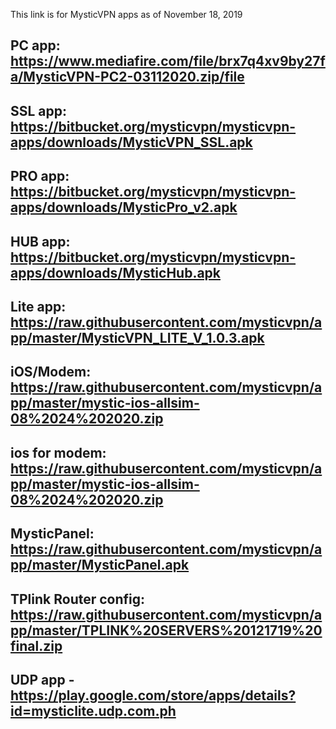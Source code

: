This link is for MysticVPN apps as of November 18, 2019

PC app: https://www.mediafire.com/file/brx7q4xv9by27fa/MysticVPN-PC2-03112020.zip/file
----------------------------------------------------------------------------------------
SSL app: https://bitbucket.org/mysticvpn/mysticvpn-apps/downloads/MysticVPN_SSL.apk
----------------------------------------------------------------------------------------
PRO app: https://bitbucket.org/mysticvpn/mysticvpn-apps/downloads/MysticPro_v2.apk
----------------------------------------------------------------------------------------
HUB app: https://bitbucket.org/mysticvpn/mysticvpn-apps/downloads/MysticHub.apk
----------------------------------------------------------------------------------------
Lite app: https://raw.githubusercontent.com/mysticvpn/app/master/MysticVPN_LITE_V_1.0.3.apk
----------------------------------------------------------------------------------------
iOS/Modem: https://raw.githubusercontent.com/mysticvpn/app/master/mystic-ios-allsim-08%2024%202020.zip
----------------------------------------------------------------------------------------
ios for modem: https://raw.githubusercontent.com/mysticvpn/app/master/mystic-ios-allsim-08%2024%202020.zip
----------------------------------------------------------------------------------------
MysticPanel: https://raw.githubusercontent.com/mysticvpn/app/master/MysticPanel.apk
----------------------------------------------------------------------------------------
TPlink Router config: https://raw.githubusercontent.com/mysticvpn/app/master/TPLINK%20SERVERS%20121719%20final.zip
----------------------------------------------------------------------------------------
UDP app - https://play.google.com/store/apps/details?id=mysticlite.udp.com.ph
----------------------------------------------------------------------------------------
